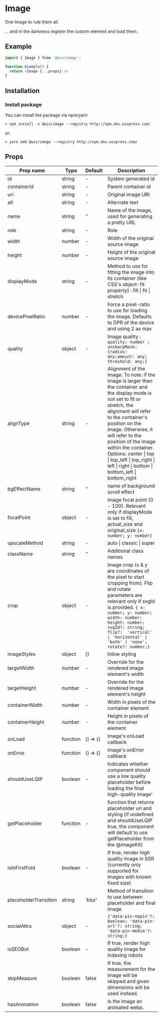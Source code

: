 # Image

One Image to rule them all.

... and in the darkness register the custom element and load them.

## Example

```js
import { Image } from '@wix/image';

function Example() {
  return <Image {...props} />
}
```


## Installation


### Install package
You can install the package via npm/yarn
```
> npm install -s @wix/image --registry http://npm.dev.wixpress.com/
```
or: 
```
> yarn add @wix/image --registry http://npm.dev.wixpress.com/
```


## Props

| Prop name |  Type | Default | Description |
| -------------- | ------------ | --------- | --------- | 
| id | string | - | System generated id |
| containerId | string | - | Parent container id | 
| uri | string | - | Original image URI | 
| alt | string | - | Alternate text | 
| name |  string | '' | Name of the image, used for generating a pretty URL |
| role | string | - | Role | 
| width | number | - | Width of the original source image | 
| height | number | - | Height of the original source image | 
| displayMode | string | - | Method to use for fitting the image into its container (like CSS's object-fit property) : fill \| fit \| stretch 
| devicePixelRatio | number | - | Force a pixel-ratio to use for loading the image. Defaults to DPR of the device and using 2 as max | 
| quality | object | - |  Image quality : `quality: number ; unsharpMask: {radius: any;amount: any; threshold: any;}` |
| alignType | string | - | Alignment of the image. To note: if the image is larger than the container and the display mode is not set to fit or stretch, the alignment will refer to the container's position on the image. Otherwise, it will refer to the position of the image within the container. Options: center \| top \| top_left \| top_right \| left \| right \| bottom \| bottom_left \| bottom_right |
| bgEffectName |string | '' | name of background scroll effect | 
| focalPoint | object | - | Image focal point (0 - 100). Relevant only if displayMode is set to fill, actual_size and original_size `{x: number; y: number}` |
| upscaleMethod | string| - | auto \| classic \| super | 
| className |string | '' | Additional class names  | 
| crop | object |  - | Image crop (x & y are coordinates of the pixel to start cropping from). Flip and rotate parameters are relevant only if svgId is provided. `{ x: number; y: number;  width: number; height: number; svgId?: string; flip?:  'vertical' \| 'horizontal' \| 'both' \| 'none'; rotate?: number;}` |
| imageStyles |object | {} | Inline styling | 
| targetWidth |number | - | Override for the rendered image element's width | 
| targetHeight |number | - | Override for the rendered image element's height | 
| containerWidth | number | - | Width in pixels of the container element |
| containerHeight |number | - | Height in pixels of the container element | 
| onLoad | function | () => {} | Image's onLoad callback |
| onError | function | () => {} | Image's onError callback |
| shouldUseLQIP | boolean | - | Indicates whether component should use a low quality placeholder before loading the final high-quality image'| 
| getPlaceholder | function | - | function that returns placeholder uri and styling (if undefined and shouldUseLQIP true, the component will default to use getPlaceholder from the @imageKit) | 
| isInFirstFold | boolean | - | If true, render high quality image in SSR (currently only supported for images with known fixed size) |
| placeholderTransition | string | 'blur' | Method of transition to use between placeholder and final image | 
| socialAttrs | object| - | ` {'data-pin-nopin'?: boolean; 'data-pin-url'?: string; 'data-pin-media'?: string;} ` |
| isSEOBot | boolean | - | If true, render high quality image for indexing robots | 
| skipMeasure | boolean | false | If true, the measurement for the image will be skipped and given dimensions will be used instead.| 
| hasAnimation | boolean | false | Is the image an animated webp.| 
